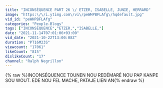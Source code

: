 ```yaml
---
title: "INCONSÉQUENCE PART 26 \/ ETZER, ISABELLE, JUNIE, HERRARD"
image: "https:\/\/i.ytimg.com\/vi\/peWHPBFLAfg\/hqdefault.jpg"
vid_id: "peWHPBFLAfg"
categories: "People-Blogs"
tags: ["INCONSÉQUENCE","ETZER,","ISABELLE,"]
date: "2021-11-14T07:01:06+03:00"
vid_date: "2021-10-22T13:00:08Z"
duration: "PT16M23S"
viewcount: "17061"
likeCount: "815"
dislikeCount: "17"
channel: "Ralph Negrillon"
---
```

{% raw %}INCONSÉQUENCE TOUNEN NOU REDÉMARÉ NOU PAP KANPE SOU WOUT. EDE NOU FEL MACHE, PATAJE LIEN AN{% endraw %}
